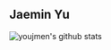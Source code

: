 ## Jaemin Yu

<!--START_SECTION:SHOW_COMMIT-->
<!--END_SECTION:SHOW_DAYS_OF_WEEK-->

![youjmen's github stats](https://github-readme-stats.vercel.app/api?username=youjmen&show_icons=true)
